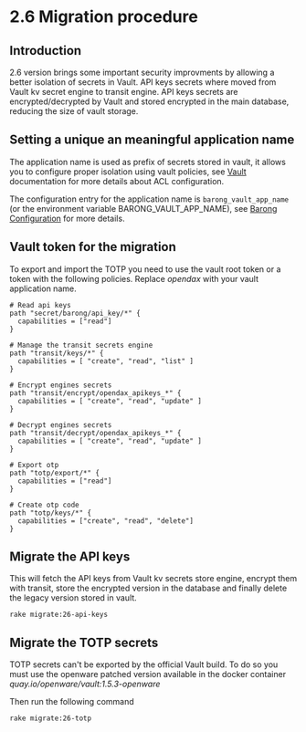 # 2.6 Migration procedure

## Introduction
2.6 version brings some important security improvments by allowing a better isolation of secrets in Vault.
API keys secrets where moved from Vault kv secret engine to transit engine. API keys secrets are encrypted/decrypted by Vault and stored encrypted in the main database, reducing the size of vault storage.

## Setting a unique an meaningful application name
The application name is used as prefix of secrets stored in vault, it allows you to configure proper isolation using vault policies, see [Vault](https://www.openware.com/sdk/docs/barong/vault.html) documentation for more details about ACL configuration.

The configuration entry for the  application name is `barong_vault_app_name` (or the environment variable BARONG_VAULT_APP_NAME), see [Barong Configuration](https://www.openware.com/sdk/docs/barong/configuration.html) for more details.

## Vault token for the migration
To export and import the TOTP you need to use the vault root token or a token with the following policies.
Replace *opendax* with your vault application name.

```
# Read api keys
path "secret/barong/api_key/*" {
  capabilities = ["read"]
}

# Manage the transit secrets engine
path "transit/keys/*" {
  capabilities = [ "create", "read", "list" ]
}

# Encrypt engines secrets
path "transit/encrypt/opendax_apikeys_*" {
  capabilities = [ "create", "read", "update" ]
}

# Decrypt engines secrets
path "transit/decrypt/opendax_apikeys_*" {
  capabilities = [ "create", "read", "update" ]
}

# Export otp
path "totp/export/*" {
  capabilities = ["read"]
}

# Create otp code
path "totp/keys/*" {
  capabilities = ["create", "read", "delete"]
}
```

## Migrate the API keys
This will fetch the API keys from Vault kv secrets store engine, encrypt them with transit, store the encrypted version in the database and finally delete the legacy version stored in vault.

```
rake migrate:26-api-keys
```

## Migrate the TOTP secrets
TOTP secrets can't be exported by the official Vault build.
To do so you must use the openware patched version available in the docker container *quay.io/openware/vault:1.5.3-openware*


Then run the following command

```
rake migrate:26-totp
```
